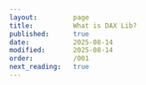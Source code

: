 ```yaml
---
layout:         page
title:          What is DAX Lib?
published:      true
date:           2025-08-14
modified:       2025-08-14
order:          /001
next_reading:   true
---
```

